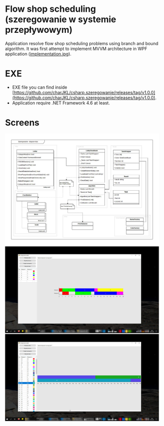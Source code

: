 # Flow shop scheduling (szeregowanie w systemie przepływowym)
Application resolve flow shop scheduling problems using branch and bound algorithm.
It was first attempt to implement MVVM architecture in WPF application ([implementation.jpg](./preview/implementation.jpg)).

# EXE
* EXE file you can find inside [https://github.com/charJKL/csharp.szeregowanie/releases/tag/v1.0.0](https://github.com/charJKL/csharp.szeregowanie/releases/tag/v1.0.0).
* Application require .NET Framework 4.6 at least.

# Screens
![implementation](./preview/implementation.jpg)
![screen1](./preview/screen1.jpg)
![screen2](./preview/screen2.jpg)